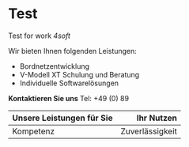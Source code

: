 # Test
Test for work
*4soft*

Wir bieten Ihnen folgenden Leistungen:
- Bordnetzentwicklung
- V-Modell XT Schulung und Beratung
- Individuelle Softwarelösungen

**Kontaktieren Sie uns**
Tel: +49 (0) 89 

| Unsere Leistungen für Sie | Ihr Nutzen |
|:--------------------------|-----------:|
| Kompetenz | Zuverlässigkeit |
